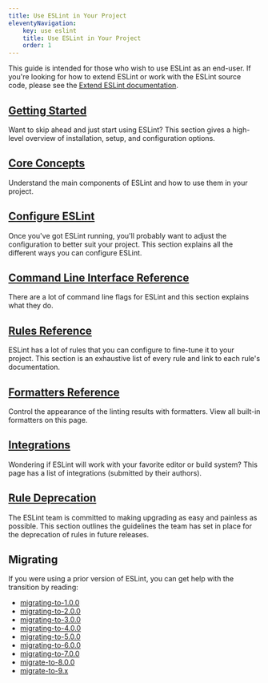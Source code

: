 ```yaml
---
title: Use ESLint in Your Project
eleventyNavigation:
    key: use eslint
    title: Use ESLint in Your Project
    order: 1
---
```


This guide is intended for those who wish to use ESLint as an end-user. If you're looking for how to extend ESLint or work with the ESLint source code, please see the [Extend ESLint documentation](../extend/).

## [Getting Started](getting-started)

Want to skip ahead and just start using ESLint? This section gives a high-level overview of installation, setup, and configuration options.

## [Core Concepts](core-concepts)

Understand the main components of ESLint and how to use them in your project.

## [Configure ESLint](configure/)

Once you've got ESLint running, you'll probably want to adjust the configuration to better suit your project. This section explains all the different ways you can configure ESLint.

## [Command Line Interface Reference](command-line-interface)

There are a lot of command line flags for ESLint and this section explains what they do.

## [Rules Reference](../rules/)

ESLint has a lot of rules that you can configure to fine-tune it to your project. This section is an exhaustive list of every rule and link to each rule's documentation.

## [Formatters Reference](formatters)

Control the appearance of the linting results with formatters. View all built-in formatters on this page.

## [Integrations](integrations)

Wondering if ESLint will work with your favorite editor or build system? This page has a list of integrations (submitted by their authors).

## [Rule Deprecation](rule-deprecation)

The ESLint team is committed to making upgrading as easy and painless as possible. This section outlines the guidelines the team has set in place for the deprecation of rules in future releases.

## Migrating

If you were using a prior version of ESLint, you can get help with the transition by reading:

* [migrating-to-1.0.0](migrating-to-1.0.0)
* [migrating-to-2.0.0](migrating-to-2.0.0)
* [migrating-to-3.0.0](migrating-to-3.0.0)
* [migrating-to-4.0.0](migrating-to-4.0.0)
* [migrating-to-5.0.0](migrating-to-5.0.0)
* [migrating-to-6.0.0](migrating-to-6.0.0)
* [migrating-to-7.0.0](migrating-to-7.0.0)
* [migrate-to-8.0.0](migrate-to-8.0.0)
* [migrate-to-9.x](migrate-to-9.0.0)
